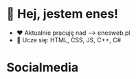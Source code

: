# 👋 Hej, jestem **enes**!
- ❤️ Aktualnie pracuję nad --> enesweb.pl
- 🌱 Ucze się: HTML, CSS, JS, C++, C#
# Socialmedia
<!---
enes1823/enes1823 is a ✨ special ✨ repository because its `README.md` (this file) appears on your GitHub profile.
You can click the Preview link to take a look at your changes.
--->
